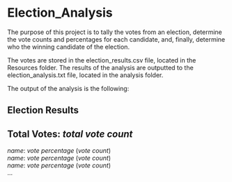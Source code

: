# Election_Analysis

The purpose of this project is to tally the votes from an election, determine the vote counts and percentages for each candidate, and, finally, determine who the winning candidate of the election. 

The votes are stored in the election_results.csv file, located in the Resources folder. The results of the analysis are outputted to the election_analysis.txt file, located in the analysis folder.

The output of the analysis is the following:

Election Results
-------------------------
Total Votes: <i>total vote count</i>
-------------------------
<i>name</i>: <i>vote percentage</i> (<i>vote count</i>)<br/>
<i>name</i>: <i>vote percentage</i> (<i>vote count</i>)<br/>
<i>name</i>: <i>vote percentage</i> (<i>vote count</i>)<br/>
...

